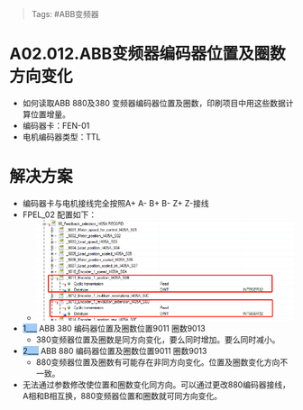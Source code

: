 > Tags: #ABB变频器

# A02.012.ABB变频器编码器位置及圈数方向变化

- 如何读取ABB 880及380 变频器编码器位置及圈数，印刷项目中用这些数据计算位置增量。
- 编码器卡：FEN-01
- 电机编码器类型：TTL

# 解决方案

- 编码器卡与电机接线完全按照A+ A- B+ B- Z+ Z-接线
- FPEL_02 配置如下：
    - ![Img](./FILES/012ABB变频器编码器位置及圈数方向变化.md/img-20220617144112.png)
- <span style="background:#A0CCF6">1___</span> ABB 380 编码器位置及圈数位置9011 圈数9013
    - 380变频器位置及圈数是同方向变化，要么同时增加。要么同时减小。
- <span style="background:#A0CCF6">2___</span> ABB 880 编码器位置及圈数位置9011 圈数9013
     - 880变频器位置及圈数有可能存在非同方向变化。位置及圈数变化方向不一致。
- 无法通过参数修改使位置和圈数变化同方向。可以通过更改880编码器接线，A相和B相互换，880变频器位置和圈数就可同方向变化。
